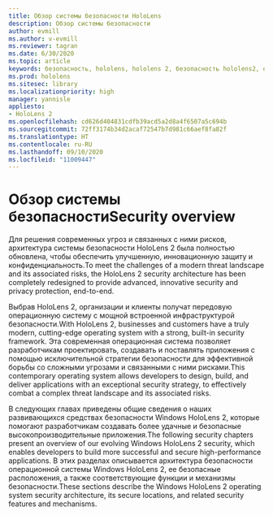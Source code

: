 ```yaml
---
title: Обзор системы безопасности HoloLens
description: Обзор системы безопасности
author: evmill
ms.author: v-evmill
ms.reviewer: tagran
ms.date: 6/30/2020
ms.topic: article
keywords: безопасность, hololens, hololens 2, безопасность hololens2, обзор системы безопасности
ms.prod: hololens
ms.sitesec: library
ms.localizationpriority: high
manager: yannisle
appliesto:
- HoloLens 2
ms.openlocfilehash: cd626d404831cdfb39acd5a2d8a4f6507a5c694b
ms.sourcegitcommit: 72ff3174b34d2acaf72547b7d981c66aef8fa82f
ms.translationtype: HT
ms.contentlocale: ru-RU
ms.lasthandoff: 09/10/2020
ms.locfileid: "11009447"
---
```

# <span data-ttu-id="fa712-104">Обзор системы безопасности</span><span class="sxs-lookup"><span data-stu-id="fa712-104">Security overview</span></span>

<span data-ttu-id="fa712-105">Для решения современных угроз и связанных с ними рисков, архитектура системы безопасности HoloLens 2 была полностью обновлена, чтобы обеспечить улучшенную, инновационную защиту и конфиденциальность.</span><span class="sxs-lookup"><span data-stu-id="fa712-105">To meet the challenges of a modern threat landscape and its associated risks, the HoloLens 2 security architecture has been completely redesigned to provide advanced, innovative security and privacy protection, end-to-end.</span></span>

<span data-ttu-id="fa712-106">Выбрав HoloLens 2, организации и клиенты получат передовую операционную систему с мощной встроенной инфраструктурой безопасности.</span><span class="sxs-lookup"><span data-stu-id="fa712-106">With HoloLens 2, businesses and customers have a truly modern, cutting-edge operating system with a strong, built-in security framework.</span></span> <span data-ttu-id="fa712-107">Эта современная операционная система позволяет разработчикам проектировать, создавать и поставлять приложения с помощью исключительной стратегии безопасности для эффективной борьбы со сложными угрозами и связанными с ними рисками.</span><span class="sxs-lookup"><span data-stu-id="fa712-107">This contemporary operating system allows developers to design, build, and deliver applications with an exceptional security strategy, to effectively combat a complex threat landscape and its associated risks.</span></span> 

<span data-ttu-id="fa712-108">В следующих главах приведены общие сведения о наших развивающихся средствах безопасности Windows HoloLens 2, которые помогают разработчикам создавать более удачные и безопасные высокопроизводительные приложения.</span><span class="sxs-lookup"><span data-stu-id="fa712-108">The following security chapters present an overview of our evolving Windows HoloLens 2 security, which enables developers to build more successful and secure high-performance applications.</span></span> <span data-ttu-id="fa712-109">В этих разделах описывается архитектура безопасности операционной системы Windows HoloLens 2, ее безопасные расположения, а также соответствующие функции и механизмы безопасности.</span><span class="sxs-lookup"><span data-stu-id="fa712-109">These sections describe the Windows HoloLens 2 operating system security architecture, its secure locations, and related security features and mechanisms.</span></span>
